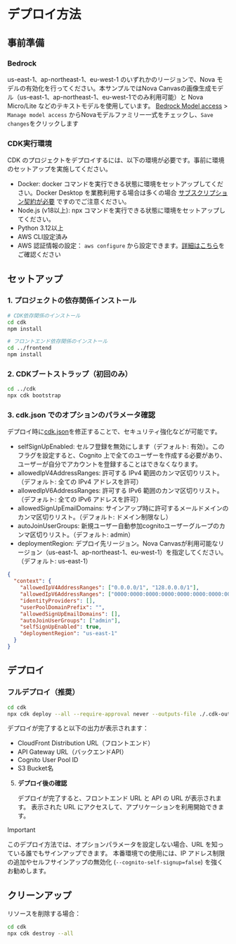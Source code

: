 # デプロイ方法

## 事前準備
### Bedrock
us-east-1、ap-northeast-1、eu-west-1 のいずれかのリージョンで、Nova モデルの有効化を行ってください。本サンプルではNova Canvasの画像生成モデル（us-east-1、ap-northeast-1、eu-west-1でのみ利用可能）と Nova Micro/Lite などのテキストモデルを使用しています。
[Bedrock Model access](https://us-east-1.console.aws.amazon.com/bedrock/home?region=us-east-1#/modelaccess) > `Manage model access` からNovaモデルファミリー一式をチェックし、`Save changes`をクリックします
### CDK実行環境
CDK のプロジェクトをデプロイするには、以下の環境が必要です。事前に環境のセットアップを実施してください。

- Docker: docker コマンドを実行できる状態に環境をセットアップしてください。Docker Desktop を業務利用する場合は多くの場合 [サブスクリプション契約が必要](https://www.docker.com/legal/docker-subscription-service-agreement/) ですのでご注意ください。
- Node.js (v18以上): npx コマンドを実行できる状態に環境をセットアップしてください。
- Python 3.12以上
- AWS CLI設定済み
- AWS 認証情報の設定： `aws configure` から設定できます。[詳細はこちら](https://docs.aws.amazon.com/cli/latest/userguide/cli-configure-quickstart.html)をご確認ください

## セットアップ

### 1. プロジェクトの依存関係インストール

```bash
# CDK依存関係のインストール
cd cdk
npm install

# フロントエンド依存関係のインストール
cd ../frontend
npm install
```

### 2. CDKブートストラップ（初回のみ）

```bash
cd ../cdk
npx cdk bootstrap
```

### 3. cdk.json でのオプションのパラメータ確認

デプロイ時に[cdk.json](../../cdk/cdk.json)を修正することで、セキュリティ強化などが可能です。
- selfSignUpEnabled: セルフ登録を無効にします（デフォルト: 有効）。このフラグを設定すると、Cognito 上で全てのユーザーを作成する必要があり、ユーザーが自分でアカウントを登録することはできなくなります。
- allowedIpV4AddressRanges: 許可する IPv4 範囲のカンマ区切りリスト。（デフォルト: 全ての IPv4 アドレスを許可）
- allowedIpV6AddressRanges: 許可する IPv6 範囲のカンマ区切りリスト。（デフォルト: 全ての IPv6 アドレスを許可）
- allowedSignUpEmailDomains: サインアップ時に許可するメールドメインのカンマ区切りリスト。（デフォルト: ドメイン制限なし）
- autoJoinUserGroups: 新規ユーザー自動参加cognitoユーザーグループのカンマ区切りリスト。（デフォルト: admin）
- deploymentRegion: デプロイ先リージョン。Nova Canvasが利用可能なリージョン（us-east-1、ap-northeast-1、eu-west-1）を指定してください。（デフォルト: us-east-1）

```json
{
  "context": {
    "allowedIpV4AddressRanges": ["0.0.0.0/1", "128.0.0.0/1"],
    "allowedIpV6AddressRanges": ["0000:0000:0000:0000:0000:0000:0000:0000/1", "8000:0000:0000:0000:0000:0000:0000:0000/1"],
    "identityProviders": [],
    "userPoolDomainPrefix": "",
    "allowedSignUpEmailDomains": [],
    "autoJoinUserGroups": ["admin"],
    "selfSignUpEnabled": true,
    "deploymentRegion": "us-east-1"
  }
}
```


## デプロイ
### フルデプロイ（推奨）

```bash
cd cdk
npx cdk deploy --all --require-approval never --outputs-file ./.cdk-outputs.json
```
デプロイが完了すると以下の出力が表示されます：
- CloudFront Distribution URL（フロントエンド）
- API Gateway URL（バックエンドAPI）
- Cognito User Pool ID
- S3 Bucket名

5. **デプロイ後の確認**

   デプロイが完了すると、フロントエンド URL と API の URL が表示されます。
   表示された URL にアクセスして、アプリケーションを利用開始できます。

> [!Important]
> このデプロイ方法では、オプションパラメータを設定しない場合、URL を知っている誰でもサインアップできます。
本番環境での使用には、IP アドレス制限の追加やセルフサインアップの無効化 (`--cognito-self-signup=false`) を強くお勧めします。


## クリーンアップ

リソースを削除する場合：

```bash
cd cdk
npx cdk destroy --all
```